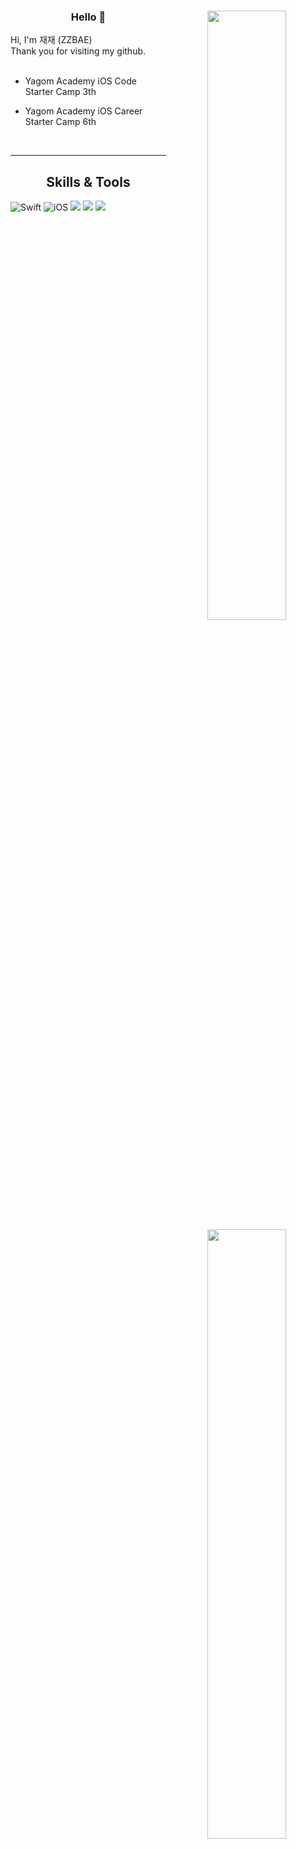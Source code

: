 
<div align="center">
<img align="right" width="50%" src="https://github-readme-stats.vercel.app/api?username=zzbae&show_icons=true&theme=radical"/>

  
### Hello 👋

<div align="left">
Hi, I'm 재재 (ZZBAE) <br>
Thank you for visiting my github. <br>
   <br>
  
- Yagom Academy iOS Code Starter Camp 3th
- Yagom Academy iOS Career Starter Camp 6th

  <br>
 
</div>
 
---
    
<img align="right" width="50%" src="https://github-readme-stats.vercel.app/api/top-langs/?username=zzbae&theme=dracula&exclude_repo=Computer-Science-Engineering&layout=compact&langs_count=10"/></a>

## Skills & Tools
<div align="left">

![Swift](https://img.shields.io/badge/Swift-FA7343?style=flat-square&logo=Swift&logoColor=white) 
![iOS](https://img.shields.io/badge/iOS-222222?style=flat-square&logo=Apple&logoColor=white) 
<img src="https://img.shields.io/badge/XCode-147EFB?style=flat-square&logo=xcode&logoColor=white"/>
<img src="https://img.shields.io/badge/GitHub-181717?style=flat-square&logo=github&logoColor=white"/> 
<img src="https://img.shields.io/badge/Git-F05032?style=flat-square&logo=Git&logoColor=white"/>

  <br>
 
</div>

